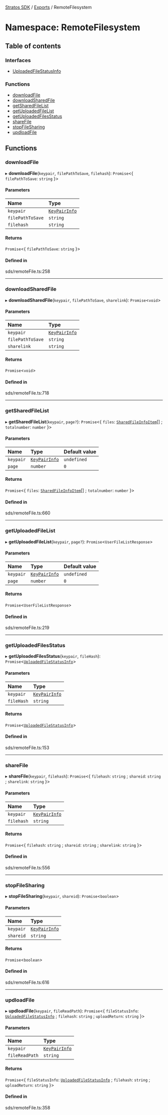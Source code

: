 [Stratos SDK](../README.md) / [Exports](../modules.md) / RemoteFilesystem

# Namespace: RemoteFilesystem

## Table of contents

### Interfaces

- [UploadedFileStatusInfo](../interfaces/RemoteFilesystem.UploadedFileStatusInfo.md)

### Functions

- [downloadFile](RemoteFilesystem.md#downloadfile)
- [downloadSharedFile](RemoteFilesystem.md#downloadsharedfile)
- [getSharedFileList](RemoteFilesystem.md#getsharedfilelist)
- [getUploadedFileList](RemoteFilesystem.md#getuploadedfilelist)
- [getUploadedFilesStatus](RemoteFilesystem.md#getuploadedfilesstatus)
- [shareFile](RemoteFilesystem.md#sharefile)
- [stopFileSharing](RemoteFilesystem.md#stopfilesharing)
- [updloadFile](RemoteFilesystem.md#updloadfile)

## Functions

### downloadFile

▸ **downloadFile**(`keypair`, `filePathToSave`, `filehash`): `Promise`\<\{ `filePathToSave`: `string`  }\>

#### Parameters

| Name | Type |
| :------ | :------ |
| `keypair` | [`KeyPairInfo`](../interfaces/hdVault.wallet.KeyPairInfo.md) |
| `filePathToSave` | `string` |
| `filehash` | `string` |

#### Returns

`Promise`\<\{ `filePathToSave`: `string`  }\>

#### Defined in

sds/remoteFile.ts:258

___

### downloadSharedFile

▸ **downloadSharedFile**(`keypair`, `filePathToSave`, `sharelink`): `Promise`\<`void`\>

#### Parameters

| Name | Type |
| :------ | :------ |
| `keypair` | [`KeyPairInfo`](../interfaces/hdVault.wallet.KeyPairInfo.md) |
| `filePathToSave` | `string` |
| `sharelink` | `string` |

#### Returns

`Promise`\<`void`\>

#### Defined in

sds/remoteFile.ts:718

___

### getSharedFileList

▸ **getSharedFileList**(`keypair`, `page?`): `Promise`\<\{ `files`: [`SharedFileInfoItem`](../interfaces/networkTypes.SharedFileInfoItem.md)[] ; `totalnumber`: `number`  }\>

#### Parameters

| Name | Type | Default value |
| :------ | :------ | :------ |
| `keypair` | [`KeyPairInfo`](../interfaces/hdVault.wallet.KeyPairInfo.md) | `undefined` |
| `page` | `number` | `0` |

#### Returns

`Promise`\<\{ `files`: [`SharedFileInfoItem`](../interfaces/networkTypes.SharedFileInfoItem.md)[] ; `totalnumber`: `number`  }\>

#### Defined in

sds/remoteFile.ts:660

___

### getUploadedFileList

▸ **getUploadedFileList**(`keypair`, `page?`): `Promise`\<`UserFileListResponse`\>

#### Parameters

| Name | Type | Default value |
| :------ | :------ | :------ |
| `keypair` | [`KeyPairInfo`](../interfaces/hdVault.wallet.KeyPairInfo.md) | `undefined` |
| `page` | `number` | `0` |

#### Returns

`Promise`\<`UserFileListResponse`\>

#### Defined in

sds/remoteFile.ts:219

___

### getUploadedFilesStatus

▸ **getUploadedFilesStatus**(`keypair`, `fileHash`): `Promise`\<[`UploadedFileStatusInfo`](../interfaces/RemoteFilesystem.UploadedFileStatusInfo.md)\>

#### Parameters

| Name | Type |
| :------ | :------ |
| `keypair` | [`KeyPairInfo`](../interfaces/hdVault.wallet.KeyPairInfo.md) |
| `fileHash` | `string` |

#### Returns

`Promise`\<[`UploadedFileStatusInfo`](../interfaces/RemoteFilesystem.UploadedFileStatusInfo.md)\>

#### Defined in

sds/remoteFile.ts:153

___

### shareFile

▸ **shareFile**(`keypair`, `filehash`): `Promise`\<\{ `filehash`: `string` ; `shareid`: `string` ; `sharelink`: `string`  }\>

#### Parameters

| Name | Type |
| :------ | :------ |
| `keypair` | [`KeyPairInfo`](../interfaces/hdVault.wallet.KeyPairInfo.md) |
| `filehash` | `string` |

#### Returns

`Promise`\<\{ `filehash`: `string` ; `shareid`: `string` ; `sharelink`: `string`  }\>

#### Defined in

sds/remoteFile.ts:556

___

### stopFileSharing

▸ **stopFileSharing**(`keypair`, `shareid`): `Promise`\<`boolean`\>

#### Parameters

| Name | Type |
| :------ | :------ |
| `keypair` | [`KeyPairInfo`](../interfaces/hdVault.wallet.KeyPairInfo.md) |
| `shareid` | `string` |

#### Returns

`Promise`\<`boolean`\>

#### Defined in

sds/remoteFile.ts:616

___

### updloadFile

▸ **updloadFile**(`keypair`, `fileReadPath`): `Promise`\<\{ `fileStatusInfo`: [`UploadedFileStatusInfo`](../interfaces/RemoteFilesystem.UploadedFileStatusInfo.md) ; `filehash`: `string` ; `uploadReturn`: `string`  }\>

#### Parameters

| Name | Type |
| :------ | :------ |
| `keypair` | [`KeyPairInfo`](../interfaces/hdVault.wallet.KeyPairInfo.md) |
| `fileReadPath` | `string` |

#### Returns

`Promise`\<\{ `fileStatusInfo`: [`UploadedFileStatusInfo`](../interfaces/RemoteFilesystem.UploadedFileStatusInfo.md) ; `filehash`: `string` ; `uploadReturn`: `string`  }\>

#### Defined in

sds/remoteFile.ts:358
